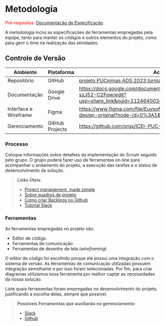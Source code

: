 
# Metodologia

<span style="color:red">Pré-requisitos: <a href="2-Especificação do Projeto.md"> Documentação de Especificação</a></span>

A metodologia inclui as especificações de ferramentas empregadas pela equipe, tanto para manter os códigos e outros elementos do projeto, como para gerir o time na realização das atividades.

## Controle de Versão


| Ambiente      | Plataforma | Acesso |
| ------------- | ------------- | ------------ |
| Repositório  | GitHub  | [projeto PUCminas ADS 2023 turma 5 Biotech](https://github.com/ICEI-PUC-Minas-PMV-ADS/pmv-ads-2023-1-e1-proj-web-t5-pmv-ads-2023-1-e1-proj-web-t5-biotech) |
| Documentação  | Google Drive  | https://docs.google.com/document/d/1mbh4LiNFJqNtAU316qzU-szJ52-C2Fpw/edit?usp=share_link&ouid=112464003462368592369&rtpof=true&sd=true |
| Interface e Wireframe  | Figma  | https://www.figma.com/file/EuysoMet4EAeCOdDEWIcrF/projeto-design-original?node-id=0%3A1&t=LjV30xY5GoncovSx-1 |
| Gerenciamento  | GitHub Projects  | https://github.com/orgs/ICEI-PUC-Minas-PMV-ADS/projects/345 |

### Processo

Coloque  informações sobre detalhes da implementação do Scrum seguido pelo grupo. O grupo poderá fazer uso de ferramentas on-line para acompanhar o andamento do projeto, a execução das tarefas e o status de desenvolvimento da solução.
 
> **Links Úteis**:
> - [Project management, made simple](https://github.com/features/project-management/)
> - [Sobre quadros de projeto](https://docs.github.com/pt/github/managing-your-work-on-github/about-project-boards)
> - [Como criar Backlogs no Github](https://www.youtube.com/watch?v=RXEy6CFu9Hk)
> - [Tutorial Slack](https://slack.com/intl/en-br/)

### Ferramentas

As ferramentas empregadas no projeto são:

- Editor de código.
- Ferramentas de comunicação
- Ferramentas de desenho de tela (_wireframing_)

O editor de código foi escolhido porque ele possui uma integração com o
sistema de versão. As ferramentas de comunicação utilizadas possuem
integração semelhante e por isso foram selecionadas. Por fim, para criar
diagramas utilizamos essa ferramenta por melhor captar as
necessidades da nossa solução.

Liste quais ferramentas foram empregadas no desenvolvimento do projeto, justificando a escolha delas, sempre que possível.
 
> **Possíveis Ferramentas que auxiliarão no gerenciamento**: 
> - [Slack](https://slack.com/)
> - [Github](https://github.com/)

